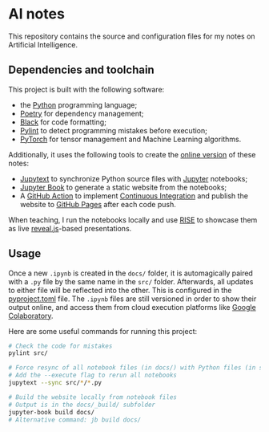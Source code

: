 # AI notes

This repository contains the source and configuration files for my  notes on Artificial Intelligence.

## Dependencies and toolchain

This project is built with the following software:

- the [Python](https://www.python.org/) programming language;
- [Poetry](https://python-poetry.org/) for dependency management;
- [Black](https://github.com/psf/black) for code formatting;
- [Pylint](https://github.com/pylint-dev/pylint) to detect programming mistakes before execution;
- [PyTorch](https://pytorch.org/) for tensor management and Machine Learning algorithms.

Additionally, it uses the following tools to create the [online version](https://www.bpesquet.fr/ainotes) of these notes:

- [Jupytext](https://jupytext.readthedocs.io) to synchronize Python source files with [Jupyter](https://jupyter.org/) notebooks;
- [Jupyter Book](https://jupyterbook.org) to generate a static website from the notebooks;
- A [GitHub Action](.github/workflows/deploy.yaml) to implement [Continuous Integration](https://en.wikipedia.org/wiki/Continuous_integration) and publish the website to [GitHub Pages](https://pages.github.com/) after each code push.

When teaching, I run the notebooks locally and use [RISE](https://rise.readthedocs.io) to showcase them as live [reveal.js](https://revealjs.com)-based presentations.

## Usage

Once a new `.ipynb` is created in the `docs/` folder, it is automagically paired with a `.py` file by the same name in the `src/` folder. Afterwards, all updates to either file will be reflected into the other. This is configured in the [pyproject.toml](pyproject.toml) file. The `.ipynb` files are still versioned in order to show their output online, and access them from cloud execution platforms like [Google Colaboratory](https://colab.research.google.com/).

Here are some useful commands for running this project:

```bash
# Check the code for mistakes
pylint src/

# Force resync of all notebook files (in docs/) with Python files (in src/)
# Add the --execute flag to rerun all notebooks
jupytext --sync src/*/*.py

# Build the website locally from notebook files
# Output is in the docs/_build/ subfolder
jupyter-book build docs/
# Alternative command: jb build docs/
```
